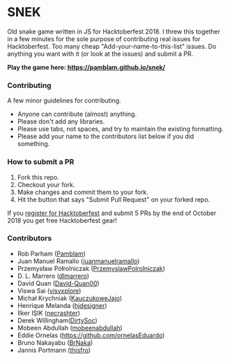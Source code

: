 
# SNEK

Old snake game written in JS for Hacktoberfest 2018. I threw this together in a few minutes for the sole purpose of contributing real issues for Hacktoberfest. Too many cheap "Add-your-name-to-this-list" issues. Do anything you want with it (or look at the issues) and submit a PR.

**Play the game here: https://pamblam.github.io/snek/**

### Contributing

A few minor guidelines for contributing.
 - Anyone can contribute (almost) anything.
 - Please don't add any libraries.
 - Please use tabs, not spaces, and try to maintain the existing formatting.
 - Please add your name to the contributors list below if you did something.

### How to submit a PR

 1. Fork this repo.
 2. Checkout your fork.
 3. Make changes and commit them to your fork.
 4. Hit the button that says "Submit Pull Request" on your forked repo.

If you [register for Hacktoberfest](https://hacktoberfest.digitalocean.com/sign_up/register) and submit 5 PRs by the end of October 2018 you get free Hacktoberfest gear!

### Contributors

 - Rob Parham ([Pamblam](https://github.com/Pamblam))
 - Juan Manuel Ramallo ([juanmanuelramallo](https://github.com/juanmanuelramallo))
 - Przemysław Półrolniczak ([PrzemyslawPolrolniczak](https://github.com/PrzemyslawPolrolniczak))
 - D. L. Marrero ([dlmarrero](https://github.com/dlmarrero))
 - David Quan ([David-Quan00](https://github.com/David-Quan00))
 - Viswa Sai ([visvxplore](https://github.com/visvxplore))
 - Michał Krychniak ([KauczukoweJajo](https://github.com/KauczukoweJajo))
 - Henrique Melanda ([hjdesigner](https://github.com/hjdesigner/))
 - İlker IŞIK ([necrashter](https://github.com/necrashter))
 - Derek Willingham([DirtySoc](https://github.com/dirtysoc))
 - Mobeen Abdullah ([mobeenabdullah](https://github.com/mobeenabdullah))
 - Eddie Ornelas (https://github.com/ornelasEduardo)
 - Bruno Nakayabu ([BrNaka](https://github.com/BrNaka))
 - Jannis Portmann ([thisfro](https://github.com/thisfro))
